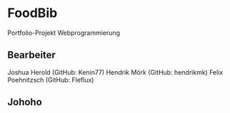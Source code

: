 # FoodBib
Portfolio-Projekt Webprogrammierung
## Bearbeiter
Joshua Herold (GitHub: Kenin77)
Hendrik Mörk (GitHub: hendrikmk)
Felix Poehnitzsch (GitHub: Fleflux)

## Johoho
